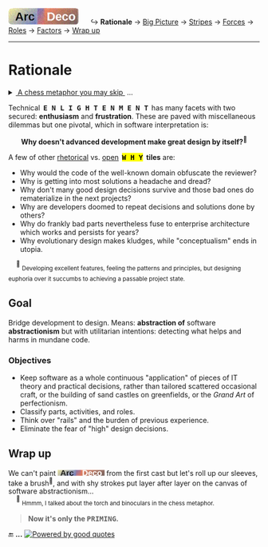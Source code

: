 [![Arc Deco.](../../../../_rsc/_img/ArcDeco/ArcDeco-bar-h33px_rounded.jpg)](../../README.md) &nbsp;&nbsp;&nbsp;&nbsp;&nbsp;↪️&nbsp;**Rationale** -> [Big Picture](../02.BigPict/README.md) -> [Stripes](../03.Stripes/README.md) -> [Forces](../04.Forces/README.md) -> [Roles](../05.Roles/README.md) -> [Factors](../06.Factors/README.md) -> [Wrap&nbsp;up](../07.Wrapping/README.md)

---

# Rationale

<details><summary><ins>&nbsp;A chess metaphor you may skip&nbsp;</ins>&nbsp;...</summary>
&nbsp;&nbsp;&nbsp;&nbsp;&nbsp;... but you clicked.

<p dir="rtl">A cherry-picked <b>metaphor</b><br />.simplifies explanation<br />(.At times even for readers)</p>
<b>Chess is a universal metaphor...</b><sup>♟️</sup>
<table><tr><td><img alt="&nbsp;IT chess phantasy" src="../../../../_rsc/_img/illus/ChessIT.jpg" /></td><td>
<p>♕♛ Learning the basics of programming is as easy as the rules of the checkered strategy. 
Getting into programming resembles games of neophytes: <i>blitz</i> (wins follow fails), fun, and considerably advancing.</p>

<p>♖♜ Understanding and learning principles and check patterns will prevent blunders but not positional traps of better opponents.<br />
In like manner, a keen junior will soon write good pieces of code but shaky solutions.</p>

<p>♘♞ Then the perception of combinatory vastness and the need to think in several moves lifts the curtain of first naive impressions.<br />
"Moves" in software are multilevel projections over digits and their calculations with enormous space <code>>8x8`</code> for phantasies and alternative solutions.</p>

To rise to a higher rank requires a "binocular" of passion and a "torch" of theory. Here the metaphor breaks down. There are clear theoretical roadmaps and schools in chess and the rating will ruthlessly show one's place. 
The software doesn't know chess restraints with teaching, and assessment by eye.

</td></tr></table>

&nbsp;&nbsp;&nbsp;&nbsp;<sup>♟️</sup> <sub>Or we are boring and unimaginative to apply better and smarter analogies. Math theories would set tighter but scare away the majority and I'll be the first to drop (it).</sub>

\_________________________________________________________________________________________________________</details>

Technical &thinsp;<samp><b>E&thinsp;N&thinsp;L&thinsp;I&thinsp;G&thinsp;H&thinsp;T&thinsp;E&thinsp;N&thinsp;M&thinsp;E&thinsp;N&thinsp;T</b></samp>&thinsp; has many facets with two secured: <b>enthusiasm</b> and <b>frustration</b>. These are paved with miscellaneous dilemmas but one pivotal, which in software interpretation is:

<p align="center"><b>Why doesn't advanced development make great design by itself?<sup>🙋</sup></b></p>

A few of other <ins>rhetorical</ins> vs. <ins>open</ins> &thinsp;<mark><samp><b>W&thinsp;H&thinsp;Y</b></samp></mark>&thinsp; **tiles** are:

* Why would the code of the well-known domain obfuscate the reviewer?
* Why is getting into most solutions a headache and dread?
* Why don't many good design decisions survive and those bad ones do rematerialize in the next projects?
* Why are developers doomed to repeat decisions and solutions done by others?
* Why do frankly bad parts nevertheless fuse to enterprise architecture which works and persists for years?
* Why evolutionary design makes kludges, while "conceptualism" ends in utopia.

&nbsp;&nbsp;&nbsp;&nbsp;<sup>🙋</sup> <sub>Developing excellent features, feeling the patterns and principles, but designing euphoria over it succumbs to achieving a passable project state.</sub>
 
## Goal

Bridge development to design. Means: **abstraction of** software **abstractionism** but with utilitarian intentions: detecting what helps and harms in mundane code.

### Objectives

* Keep software as a whole continuous "application" of pieces of IT theory and practical decisions, rather than tailored scattered occasional craft, or the building of sand castles on greenfields, or the _Grand Art_ of perfectionism.
* Classify parts, activities, and roles.
* Think over "rails" and the burden of previous experience.
* Eliminate the fear of "high" design decisions.

## Wrap up

We can't paint <picture><img alt="&thinsp;Arc&nbsp;Deco" src="../../../../_rsc/_img/ArcDeco/ArcDeco-bar-12px.jpg" /></picture> from the first cast but let's roll up our sleeves, take a brush<sup>🔦</sup>, and with shy strokes put layer after layer on the canvas of software abstractionism...\
&nbsp;&nbsp;&nbsp;&nbsp;<sup>🔦</sup> <sub>Hmmm, I talked about the torch and binoculars in the chess metaphor.</sub>

> **Now it's only the <samp>PRIMING</samp>.**

🔚 **...** [![Powered by good quotes](https://img.shields.io/badge/💡Powered-💬by_quotes-Cyan?style=flat&labelColor=CornflowerBlue&color=CornflowerBlue)](../../../../pencraft/README+/quotes/README+/cornerstones.md)
